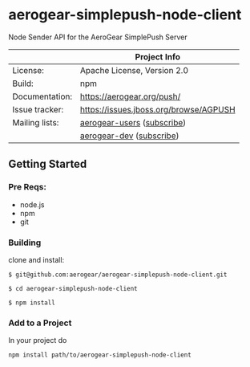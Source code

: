 # aerogear-simplepush-node-client

Node Sender API for the AeroGear SimplePush Server

|                 | Project Info  |
| --------------- | ------------- |
| License:        | Apache License, Version 2.0  |
| Build:          | npm  |
| Documentation:  | https://aerogear.org/push/  |
| Issue tracker:  | https://issues.jboss.org/browse/AGPUSH  |
| Mailing lists:  | [aerogear-users](http://aerogear-users.1116366.n5.nabble.com/) ([subscribe](https://lists.jboss.org/mailman/listinfo/aerogear-users))  |
|                 | [aerogear-dev](http://aerogear-dev.1069024.n5.nabble.com/) ([subscribe](https://lists.jboss.org/mailman/listinfo/aerogear-dev))  |

## Getting Started

### Pre Reqs:
* node.js
* npm
* git

### Building

clone and install:

    $ git@github.com:aerogear/aerogear-simplepush-node-client.git

    $ cd aerogear-simplepush-node-client

    $ npm install

### Add to a Project

In your project do

    npm install path/to/aerogear-simplepush-node-client
